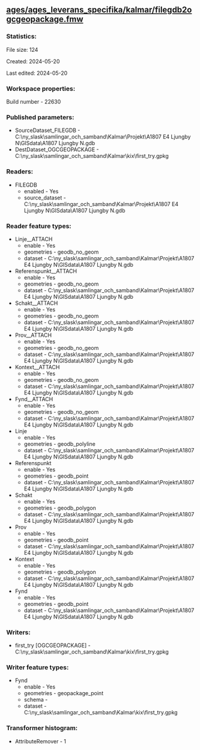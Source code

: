 ﻿## [ages/ages_leverans_specifika/kalmar/filegdb2ogcgeopackage.fmw](https://github.com/kicki58/kix_working_dir/blob/master/ages/ages_leverans_specifika/kalmar/filegdb2ogcgeopackage.fmw)

### Statistics:
File size: 124

Created: 2024-05-20

Last edited: 2024-05-20


### Workspace properties:
Build number    - 22630

### Published parameters:
*  SourceDataset_FILEGDB    -   C:\ny_slask\samlingar_och_samband\Kalmar\Projekt\A1807 E4 Ljungby N\GISdata\A1807 Ljungby N.gdb
*  DestDataset_OGCGEOPACKAGE    -   C:\ny_slask\samlingar_och_samband\Kalmar\kix\first_try.gpkg

### Readers:
*  FILEGDB
    * enabled    -  Yes
    * source_dataset    -   C:\ny_slask\samlingar_och_samband\Kalmar\Projekt\A1807 E4 Ljungby N\GISdata\A1807 Ljungby N.gdb

### Reader feature types:
*  Linje__ATTACH
    * enable - Yes
    * geometries - geodb_no_geom
    * dataset - C:\ny_slask\samlingar_och_samband\Kalmar\Projekt\A1807 E4 Ljungby N\GISdata\A1807 Ljungby N.gdb
*  Referenspunkt__ATTACH
    * enable - Yes
    * geometries - geodb_no_geom
    * dataset - C:\ny_slask\samlingar_och_samband\Kalmar\Projekt\A1807 E4 Ljungby N\GISdata\A1807 Ljungby N.gdb
*  Schakt__ATTACH
    * enable - Yes
    * geometries - geodb_no_geom
    * dataset - C:\ny_slask\samlingar_och_samband\Kalmar\Projekt\A1807 E4 Ljungby N\GISdata\A1807 Ljungby N.gdb
*  Prov__ATTACH
    * enable - Yes
    * geometries - geodb_no_geom
    * dataset - C:\ny_slask\samlingar_och_samband\Kalmar\Projekt\A1807 E4 Ljungby N\GISdata\A1807 Ljungby N.gdb
*  Kontext__ATTACH
    * enable - Yes
    * geometries - geodb_no_geom
    * dataset - C:\ny_slask\samlingar_och_samband\Kalmar\Projekt\A1807 E4 Ljungby N\GISdata\A1807 Ljungby N.gdb
*  Fynd__ATTACH
    * enable - Yes
    * geometries - geodb_no_geom
    * dataset - C:\ny_slask\samlingar_och_samband\Kalmar\Projekt\A1807 E4 Ljungby N\GISdata\A1807 Ljungby N.gdb
*  Linje
    * enable - Yes
    * geometries - geodb_polyline
    * dataset - C:\ny_slask\samlingar_och_samband\Kalmar\Projekt\A1807 E4 Ljungby N\GISdata\A1807 Ljungby N.gdb
*  Referenspunkt
    * enable - Yes
    * geometries - geodb_point
    * dataset - C:\ny_slask\samlingar_och_samband\Kalmar\Projekt\A1807 E4 Ljungby N\GISdata\A1807 Ljungby N.gdb
*  Schakt
    * enable - Yes
    * geometries - geodb_polygon
    * dataset - C:\ny_slask\samlingar_och_samband\Kalmar\Projekt\A1807 E4 Ljungby N\GISdata\A1807 Ljungby N.gdb
*  Prov
    * enable - Yes
    * geometries - geodb_point
    * dataset - C:\ny_slask\samlingar_och_samband\Kalmar\Projekt\A1807 E4 Ljungby N\GISdata\A1807 Ljungby N.gdb
*  Kontext
    * enable - Yes
    * geometries - geodb_polygon
    * dataset - C:\ny_slask\samlingar_och_samband\Kalmar\Projekt\A1807 E4 Ljungby N\GISdata\A1807 Ljungby N.gdb
*  Fynd
    * enable - Yes
    * geometries - geodb_point
    * dataset - C:\ny_slask\samlingar_och_samband\Kalmar\Projekt\A1807 E4 Ljungby N\GISdata\A1807 Ljungby N.gdb


### Writers:
*  first_try [OGCGEOPACKAGE]    -   C:\ny_slask\samlingar_och_samband\Kalmar\kix\first_try.gpkg

### Writer feature types:
*  Fynd
    * enable - Yes
    * geometries - geopackage_point
    * schema - 
    * dataset - C:\ny_slask\samlingar_och_samband\Kalmar\kix\first_try.gpkg

### Transformer histogram:
*  AttributeRemover    -   1

